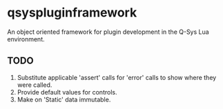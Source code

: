 # qsyspluginframework

An object oriented framework for plugin development in the Q-Sys Lua environment.

## TODO

1. Substitute applicable 'assert' calls for 'error' calls to show where they were called.
2. Provide default values for controls.
3. Make on 'Static' data immutable.